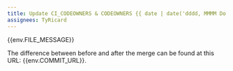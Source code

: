 ```yaml
---
title: Update CI_CODEOWNERS & CODEOWNERS {{ date | date('dddd, MMMM Do') }}
assignees: TyRicard
---
```

{{env.FILE_MESSAGE}} 

The difference between before and after the merge can be found at this URL: {{env.COMMIT_URL}}.